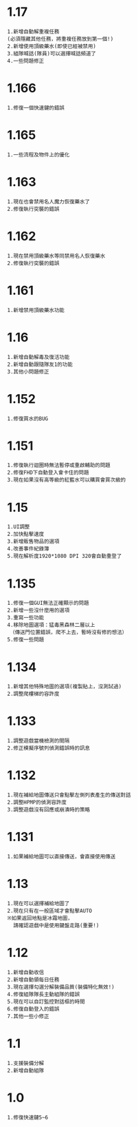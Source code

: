 # 1.17
    1.新增自動解重複任務
    (必須隱藏其他任務，將重複任務放到第一個!)
    2.新增使用頂級藥水(即使已經被禁用)
    3.組隊喊話(隊員)可以選擇喊話頻道了
    4.一些問題修正

# 1.166
    1.修復一個快速鍵的錯誤

# 1.165
    1.一些流程及物件上的優化

# 1.163
    1.現在也會禁用名人魔力恢復藥水了
    2.修復執行突襲的錯誤

# 1.162
    1.現在禁用頂級藥水等同禁用名人恢復藥水
    2.修復執行突襲的錯誤

# 1.161
    1.新增禁用頂級藥水功能

# 1.16
    1.新增自動解毒及復活功能
    2.新增自動跟隨隊友1的功能
    3.其他小問題修正

# 1.152
    1.修復買水的BUG

# 1.151
    1.修復執行迴圈時無法暫停或重啟輔助的問題
    2.修復FHD下自動登入會卡住的問題
    3.現在如果沒有高等級的紅藍水可以購買會買次級的

# 1.15
    1.UI調整
    2.加快點擊速度
    3.新增販售物品的選項
    4.改善事件紀錄簿
    5.現在解析度1920*1080 DPI 320會自動重登了

# 1.135
    1.修復一個GUI無法正確顯示的問題
    2.新增一些沒什麼用的選項
    3.重寫一些功能
    4.移除地圖選項：猛毒黑森林二層以上
    　（傳送門位置錯誤，爬不上去，暫時沒有修的想法）
    5.修復一些問題

# 1.134
    1.新增其他特殊地圖的選項(複製貼上，沒測試過)
    2.調整爬樓梯的容許度
    
# 1.133
    1.調整遊戲當機檢測的間隔
    2.修正模擬序號列偵測錯誤時的訊息

# 1.132
    1.現在補給地圖傳送只會點擊左側列表產生的傳送對話
    2.調整HPMP的偵測容許度
    3.調整遊戲沒有回應或崩潰時的策略

# 1.131
    1.如果補給地圖可以直接傳送，會直接使用傳送

# 1.13
    1.現在可以選擇補給地圖了
    2.現在只有在一般區域才會點擊AUTO
    ※如果返回地點是冰霜地圖，
      請確認遊戲中是使用鍵盤走路(重要!)

# 1.12
    1.新增自動收信
    2.新增自動領每日任務
    3.現在選擇勾選分解裝備品質(裝備特化無效!)
    4.修復組隊隊長主動組隊的錯誤
    5.現在可以自訂監控對話框的時間
    6.修復自動登入的錯誤
    7.其他一些小修正

# 1.1
    1.支援裝備分解
    2.新增自動組隊

# 1.0
    1.修復快速鍵5~6
